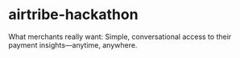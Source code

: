 # airtribe-hackathon
What merchants really want: Simple, conversational access to their payment  insights—anytime, anywhere.
